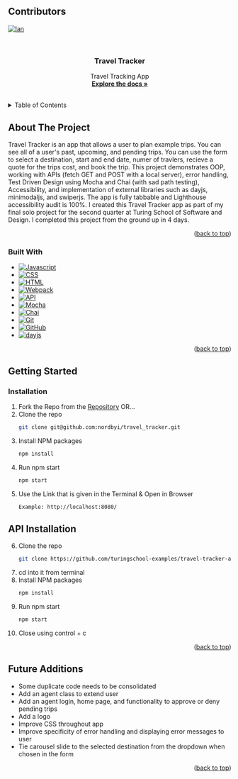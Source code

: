 <a name="readme-top"></a>

## Contributors

[![Ian][ian-badge]][ian-url]

<br />
<div align="center">

<h3 align="center">Travel Tracker</h3>

  <p align="center">
    Travel Tracking App
    <br />
    <a href="https://github.com/nordbyi/travel_tracker"><strong>Explore the docs »</strong></a>
    <br />
    <br />
  </p>
</div>

<details>
  <summary>Table of Contents</summary>
  <ol>
    <li>
      <a href="#about-the-project">About The Project</a>
      <ul>
        <li><a href="#built-with">Built With</a></li>
      </ul>
    </li>
    <li>
      <a href="#getting-started">Getting Started</a>
      <ul>
        <li><a href="#installation">Installation</a></li>
      </ul>
    </li>
  </ol>
</details>

## About The Project

<!-- https://user-images.githubusercontent.com/107894408/211426209-aeb2d9ef-a410-41f6-a3de-f611ca6c76f5.mp4 -->

Travel Tracker is an app that allows a user to plan example trips. You can see all of a user's past, upcoming, and pending trips. You can use the form to select a destination, start and end date, numer of travlers, recieve a quote for the trips cost, and book the trip. This project demonstrates OOP, working with APIs (fetch GET and POST with a local server), error handling, Test Driven Design using Mocha and Chai (with sad path testing), Accessibility, and implementation of external libraries such as dayjs, minimodaljs, and swiperjs. The app is fully tabbable and Lighthouse accessibility audit is 100%. I created this Travel Tracker app as part of my final solo project for the second quarter at Turing School of Software and Design. I completed this project from the ground up in 4 days.

<p align="right">(<a href="#readme-top">back to top</a>)</p>

### Built With

- [![Javascript][javascript.js]][javascript-url]
- [![CSS][css]][css-url]
- [![HTML][html]][html-url]
- [![Webpack][webpack]][webpack-url]
- [![API][api]][api-url]
- [![Mocha][mocha]][mocha-url]
- [![Chai][chai]][chai-url]
- [![Git][git]][git-url]
- [![GitHub][github]][github-url]
- [![dayjs][dayjs]][dayjs-url]

<p align="right">(<a href="#readme-top">back to top</a>)</p>

## Getting Started

### Installation

1. Fork the Repo from the [Repository](https://github.com/nordbyi/travel_tracker) OR...
1. Clone the repo
   ```sh
   git clone git@github.com:nordbyi/travel_tracker.git
   ```
1. Install NPM packages
   ```sh
   npm install
   ```
1. Run npm start
   ```sh
   npm start
   ```
1. Use the Link that is given in the Terminal & Open in Browser
   ```sh
   Example: http://localhost:8080/
   ```

## API Installation

6. Clone the repo
   ```sh
   git clone https://github.com/turingschool-examples/travel-tracker-api
   ```
7. cd into it from terminal
8. Install NPM packages
   ```sh
   npm install
   ```
9. Run npm start
   ```sh
   npm start
   ```
10. Close using control + c

<p align="right">(<a href="#readme-top">back to top</a>)</p>

## Future Additions

- Some duplicate code needs to be consolidated
- Add an agent class to extend user
- Add an agent login, home page, and functionality to approve or deny pending trips
- Add a logo
- Improve CSS throughout app
- Improve specificity of error handling and displaying error messages to user
- Tie carousel slide to the selected destination from the dropdown when chosen in the form

<p align="right">(<a href="#readme-top">back to top</a>)</p>

[ian-badge]: https://img.shields.io/badge/-Ian%20Nordby-orange
[ian-url]: https://github.com/nordbyi
[mocha]: https://img.shields.io/badge/Mocha-FF2D20?style=for-the-badge&logo=mocha&logoColor=white
[mocha-url]: https://mochajs.org/
[chai]: https://img.shields.io/badge/Chai-20232A?style=for-the-badge&logo=chai&logoColor=61DAFB
[chai-url]: https://www.chaijs.com/
[webpack]: https://img.shields.io/badge/Webpack-563D7C?style=for-the-badge&logo=webpack&logoColor=white
[webpack-url]: https://webpack.js.org/
[dayjs]: https://img.shields.io/badge/-dayjs-fb6052?style=for-the-badge
[dayjs-url]: https://www.npmjs.com/package/dayjs
[css]: https://img.shields.io/badge/CSS-000000?style=for-the-badge&logo=css&logoColor=white
[css-url]: https://www.w3.org/Style/CSS/Overview.en.html
[html]: https://img.shields.io/badge/HTML-4A4A55?style=for-the-badge&logo=HTML&logoColor=FF3E00
[html-url]: https://www.w3schools.com/howto/howto_make_a_website.asp
[javascript.js]: https://img.shields.io/badge/JavaScript-0769AD?style=for-the-badge&logo=javascript&logoColor=white
[javascript-url]: https://www.javascript.com/
[api]: https://img.shields.io/badge/API-15EA75?style=for-the-badge&logo=HTML&logoColor=FF3E00
[api-url]: https://www.w3schools.com/js/js_api_intro.asp
[github]: https://img.shields.io/badge/GitHub-22043C?style=for-the-badge&logo=github&logoColor=FF3E00
[github-url]: https://github.com/
[git]: https://img.shields.io/badge/Git-2E0305?style=for-the-badge&logo=git&logoColor=FF3E00
[git-url]: https://git-scm.com/

